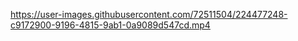 

https://user-images.githubusercontent.com/72511504/224477248-c9172900-9196-4815-9ab1-0a9089d547cd.mp4

